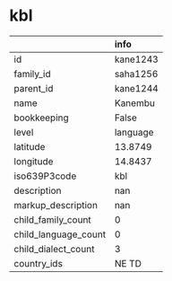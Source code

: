 # kbl
|                      | info     |
|:---------------------|:---------|
| id                   | kane1243 |
| family_id            | saha1256 |
| parent_id            | kane1244 |
| name                 | Kanembu  |
| bookkeeping          | False    |
| level                | language |
| latitude             | 13.8749  |
| longitude            | 14.8437  |
| iso639P3code         | kbl      |
| description          | nan      |
| markup_description   | nan      |
| child_family_count   | 0        |
| child_language_count | 0        |
| child_dialect_count  | 3        |
| country_ids          | NE TD    |